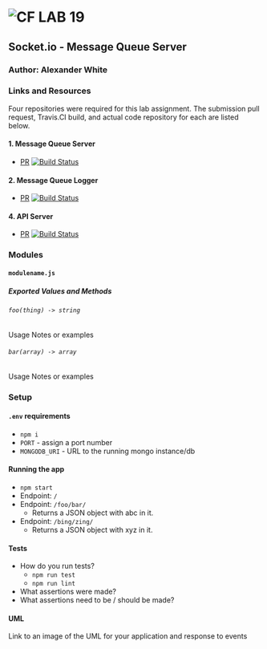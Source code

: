 ![CF](http://i.imgur.com/7v5ASc8.png) LAB 19
=================================================

## Socket.io - Message Queue Server

### Author: Alexander White

### Links and Resources
Four repositories were required for this lab assignment. The submission pull request, Travis.CI build, and actual code repository for each are listed below.
#### 1. Message Queue Server 
   * [PR](https://github.com/alex-white-401-advanced-javascript/log-19-api-server/pull/2)
   [![Build Status](https://travis-ci.com/alex-white-401-advanced-javascript/log-19-server.svg?branch=master)](https://travis-ci.com/alex-white-401-advanced-javascript/log-19-server)

#### 2. Message Queue Logger 
   * [PR](https://github.com/alex-white-401-advanced-javascript/lab-19-logger/pull/1)
   [![Build Status](https://travis-ci.com/alex-white-401-advanced-javascript/lab-19-logger.svg?branch=submission)](https://travis-ci.com/alex-white-401-advanced-javascript/lab-19-logger)

#### 4. API Server
   * [PR](https://github.com/alex-white-401-advanced-javascript/log-19-api-server/pull/2)
   [![Build Status](https://travis-ci.com/alex-white-401-advanced-javascript/log-19-api-server.svg?branch=resub)](https://travis-ci.com/alex-white-401-advanced-javascript/log-19-api-server)


### Modules
#### `modulename.js`
##### Exported Values and Methods

###### `foo(thing) -> string`
Usage Notes or examples

###### `bar(array) -> array`
Usage Notes or examples

### Setup
#### `.env` requirements
* `npm i`
* `PORT` - assign a port number
* `MONGODB_URI` - URL to the running mongo instance/db


#### Running the app
* `npm start`
* Endpoint: `/`
* Endpoint: `/foo/bar/`
  * Returns a JSON object with abc in it.
* Endpoint: `/bing/zing/`
  * Returns a JSON object with xyz in it.
  
#### Tests
* How do you run tests?
  * `npm run test`
  * `npm run lint`
* What assertions were made?
* What assertions need to be / should be made?

#### UML
Link to an image of the UML for your application and response to events
